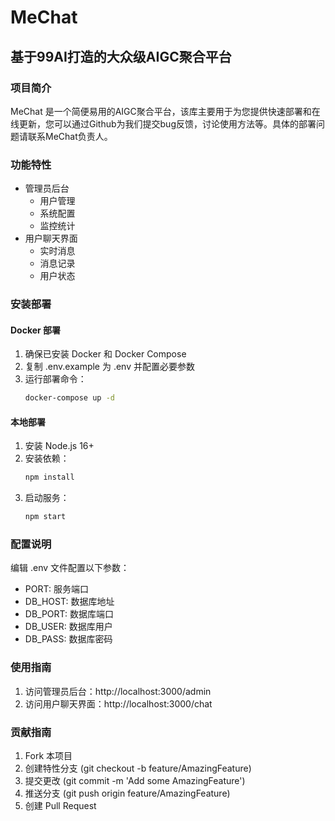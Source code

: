 # MeChat
## 基于99AI打造的大众级AIGC聚合平台

### 项目简介
MeChat 是一个简便易用的AIGC聚合平台，该库主要用于为您提供快速部署和在线更新，您可以通过Github为我们提交bug反馈，讨论使用方法等。具体的部署问题请联系MeChat负责人。

### 功能特性
- 管理员后台
  - 用户管理
  - 系统配置
  - 监控统计
- 用户聊天界面
  - 实时消息
  - 消息记录
  - 用户状态

### 安装部署

#### Docker 部署
1. 确保已安装 Docker 和 Docker Compose
2. 复制 .env.example 为 .env 并配置必要参数
3. 运行部署命令：
   ```bash
   docker-compose up -d
   ```

#### 本地部署
1. 安装 Node.js 16+
2. 安装依赖：
   ```bash
   npm install
   ```
3. 启动服务：
   ```bash
   npm start
   ```

### 配置说明
编辑 .env 文件配置以下参数：
- PORT: 服务端口
- DB_HOST: 数据库地址
- DB_PORT: 数据库端口
- DB_USER: 数据库用户
- DB_PASS: 数据库密码

### 使用指南
1. 访问管理员后台：http://localhost:3000/admin
2. 访问用户聊天界面：http://localhost:3000/chat

### 贡献指南
1. Fork 本项目
2. 创建特性分支 (git checkout -b feature/AmazingFeature)
3. 提交更改 (git commit -m 'Add some AmazingFeature')
4. 推送分支 (git push origin feature/AmazingFeature)
5. 创建 Pull Request

